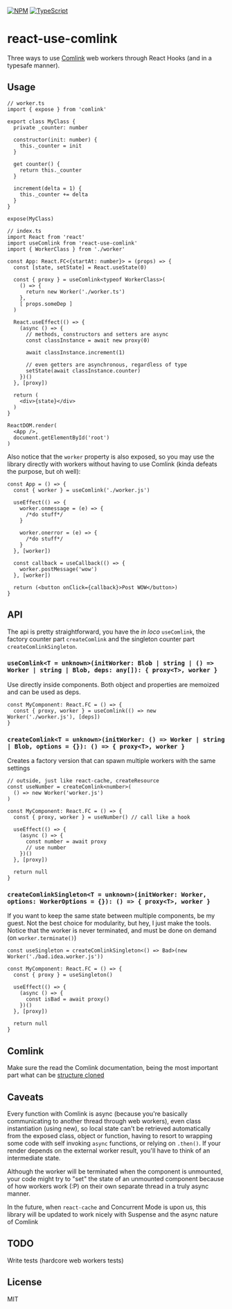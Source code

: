 [![NPM](https://nodei.co/npm/react-use-comlink.svg?downloads=true)](https://nodei.co/npm/react-use-comlink/)
[![TypeScript](https://badges.frapsoft.com/typescript/love/typescript.svg?v=101)](https://github.com/ellerbrock/typescript-badges/)

# react-use-comlink

Three ways to use [Comlink](https://github.com/GoogleChromeLabs/comlink) web workers through React Hooks (and in a typesafe manner).

## Usage

```tsx
// worker.ts
import { expose } from 'comlink'

export class MyClass {
  private _counter: number

  constructor(init: number) {
    this._counter = init
  }

  get counter() {
    return this._counter
  }

  increment(delta = 1) {
    this._counter += delta
  }
}

expose(MyClass)
```

```tsx
// index.ts
import React from 'react'
import useComlink from 'react-use-comlink'
import { WorkerClass } from './worker'

const App: React.FC<{startAt: number}> = (props) => {
  const [state, setState] = React.useState(0)

  const { proxy } = useComlink<typeof WorkerClass>(
    () => {
      return new Worker('./worker.ts')
    },
    [ props.someDep ]
  )

  React.useEffect(() => {
    (async () => {
      // methods, constructors and setters are async
      const classInstance = await new proxy(0)

      await classInstance.increment(1)

      // even getters are asynchronous, regardless of type
      setState(await classInstance.counter)
    })()
  }, [proxy])

  return (
    <div>{state}</div>
  )
}

ReactDOM.render(
  <App />,
  document.getElementById('root')
)
```

Also notice that the `worker` property is also exposed, so you may use the library directly with workers without having to use Comlink (kinda defeats the purpose, but oh well):

```tsx
const App = () => {
  const { worker } = useComlink('./worker.js')

  useEffect(() => {
    worker.onmessage = (e) => {
      /*do stuff*/
    }

    worker.onerror = (e) => {
      /*do stuff*/
    }
  }, [worker])

  const callback = useCallback(() => {
    worker.postMessage('wow')
  }, [worker])

  return (<button onClick={callback}>Post WOW</button>)
}
```

## API

The api is pretty straightforward, you have the _in loco_ `useComlink`, the factory counter part `createComlink` and the singleton counter part `createComlinkSingleton`.

### `useComlink<T = unknown>(initWorker: Blob | string | () => Worker | string | Blob, deps: any[]): { proxy<T>, worker }`

Use directly inside components. Both object and properties are memoized and can be used as deps.

```tsx
const MyComponent: React.FC = () => {
  const { proxy, worker } = useComlink(() => new Worker('./worker.js'), [deps])
}
```

### `createComlink<T = unknown>(initWorker: () => Worker | string | Blob, options = {}): () => { proxy<T>, worker }`

Creates a factory version that can spawn multiple workers with the same settings

```tsx
// outside, just like react-cache, createResource
const useNumber = createComlink<number>(
  () => new Worker('worker.js')
)

const MyComponent: React.FC = () => {
  const { proxy, worker } = useNumber() // call like a hook

  useEffect(() => {
    (async () => {
      const number = await proxy
      // use number
    })()
  }, [proxy])

  return null
}
```

### `createComlinkSingleton<T = unknown>(initWorker: Worker, options: WorkerOptions = {}): () => { proxy<T>, worker }`

If you want to keep the same state between multiple components, be my guest. Not the best choice for modularity, but hey, I just make the tools. Notice that the worker is never terminated, and must be done on demand (on `worker.terminate()`)

```tsx
const useSingleton = createComlinkSingleton<() => Bad>(new Worker('./bad.idea.worker.js'))

const MyComponent: React.FC = () => {
  const { proxy } = useSingleton()

  useEffect(() => {
    (async () => {
      const isBad = await proxy()
    })()
  }, [proxy])

  return null
}
```

## Comlink

Make sure the read the Comlink documentation, being the most important part what can be [structure cloned](https://github.com/GoogleChromeLabs/comlink#comlinktransfervalue-transferables-and-comlinkproxyvalue)

## Caveats

Every function with Comlink is async (because you're basically communicating to another thread through web workers), even class instantiation (using new), so local state can't be retrieved automatically from the exposed class, object or function, having to resort to wrapping some code with self invoking `async` functions, or relying on `.then()`. If your render depends on the external worker result, you'll have to think of an intermediate state.

Although the worker will be terminated when the component is unmounted, your code might try to "set" the state of an unmounted component because of how workers work (:P) on their own separate thread in a truly async manner.

In the future, when `react-cache` and Concurrent Mode is upon us, this library will be updated to work nicely with Suspense and the async nature of Comlink

## TODO

Write tests (hardcore web workers tests)

## License

MIT